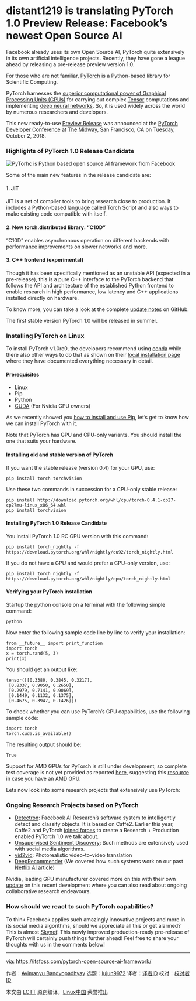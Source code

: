 distant1219 is translating
PyTorch 1.0 Preview Release: Facebook’s newest Open Source AI
======
Facebook already uses its own Open Source AI, PyTorch quite extensively in its own artificial intelligence projects. Recently, they have gone a league ahead by releasing a pre-release preview version 1.0.

For those who are not familiar, [PyTorch][1] is a Python-based library for Scientific Computing.

PyTorch harnesses the [superior computational power of Graphical Processing Units (GPUs)][2] for carrying out complex [Tensor][3] computations and implementing [deep neural networks][4]. So, it is used widely across the world by numerous researchers and developers.

This new ready-to-use [Preview Release][5] was announced at the [PyTorch Developer Conference][6] at [The Midway][7], San Francisco, CA on Tuesday, October 2, 2018.

### Highlights of PyTorch 1.0 Release Candidate

![PyTorhc is Python based open source AI framework from Facebook][8]

Some of the main new features in the release candidate are:

#### 1\. JIT

JIT is a set of compiler tools to bring research close to production. It includes a Python-based language called Torch Script and also ways to make existing code compatible with itself.

#### 2\. New torch.distributed library: “C10D”

“C10D” enables asynchronous operation on different backends with performance improvements on slower networks and more.

#### 3\. C++ frontend (experimental)

Though it has been specifically mentioned as an unstable API (expected in a pre-release), this is a pure C++ interface to the PyTorch backend that follows the API and architecture of the established Python frontend to enable research in high performance, low latency and C++ applications installed directly on hardware.

To know more, you can take a look at the complete [update notes][9] on GitHub.

The first stable version PyTorch 1.0 will be released in summer.

### Installing PyTorch on Linux

To install PyTorch v1.0rc0, the developers recommend using [conda][10] while there also other ways to do that as shown on their [local installation page][11] where they have documented everything necessary in detail.

#### Prerequisites

  * Linux
  * Pip
  * Python
  * [CUDA][12] (For Nvidia GPU owners)



As we recently showed you [how to install and use Pip][13], let’s get to know how we can install PyTorch with it.

Note that PyTorch has GPU and CPU-only variants. You should install the one that suits your hardware.

#### Installing old and stable version of PyTorch

If you want the stable release (version 0.4) for your GPU, use:

```
pip install torch torchvision

```

Use these two commands in succession for a CPU-only stable release:

```
pip install http://download.pytorch.org/whl/cpu/torch-0.4.1-cp27-cp27mu-linux_x86_64.whl
pip install torchvision

```

#### Installing PyTorch 1.0 Release Candidate

You install PyTorch 1.0 RC GPU version with this command:

```
pip install torch_nightly -f https://download.pytorch.org/whl/nightly/cu92/torch_nightly.html

```

If you do not have a GPU and would prefer a CPU-only version, use:

```
pip install torch_nightly -f https://download.pytorch.org/whl/nightly/cpu/torch_nightly.html

```

#### Verifying your PyTorch installation

Startup the python console on a terminal with the following simple command:

```
python

```

Now enter the following sample code line by line to verify your installation:

```
from __future__ import print_function
import torch
x = torch.rand(5, 3)
print(x)

```

You should get an output like:

```
tensor([[0.3380, 0.3845, 0.3217],
 [0.8337, 0.9050, 0.2650],
 [0.2979, 0.7141, 0.9069],
 [0.1449, 0.1132, 0.1375],
 [0.4675, 0.3947, 0.1426]])

```

To check whether you can use PyTorch’s GPU capabilities, use the following sample code:

```
import torch
torch.cuda.is_available()

```

The resulting output should be:

```
True

```

Support for AMD GPUs for PyTorch is still under development, so complete test coverage is not yet provided as reported [here][14], suggesting this [resource][15] in case you have an AMD GPU.

Lets now look into some research projects that extensively use PyTorch:

### Ongoing Research Projects based on PyTorch

  * [Detectron][16]: Facebook AI Research’s software system to intelligently detect and classify objects. It is based on Caffe2. Earlier this year, Caffe2 and PyTorch [joined forces][17] to create a Research + Production enabled PyTorch 1.0 we talk about.
  * [Unsupervised Sentiment Discovery][18]: Such methods are extensively used with social media algorithms.
  * [vid2vid][19]: Photorealistic video-to-video translation
  * [DeepRecommender][20] (We covered how such systems work on our past [Netflix AI article][21])



Nvidia, leading GPU manufacturer covered more on this with their own [update][22] on this recent development where you can also read about ongoing collaborative research endeavours.

### How should we react to such PyTorch capabilities?

To think Facebook applies such amazingly innovative projects and more in its social media algorithms, should we appreciate all this or get alarmed? This is almost [Skynet][23]! This newly improved production-ready pre-release of PyTorch will certainly push things further ahead! Feel free to share your thoughts with us in the comments below!

--------------------------------------------------------------------------------

via: https://itsfoss.com/pytorch-open-source-ai-framework/

作者：[Avimanyu Bandyopadhyay][a]
选题：[lujun9972](https://github.com/lujun9972)
译者：[译者ID](https://github.com/译者ID)
校对：[校对者ID](https://github.com/校对者ID)

本文由 [LCTT](https://github.com/LCTT/TranslateProject) 原创编译，[Linux中国](https://linux.cn/) 荣誉推出

[a]: https://itsfoss.com/author/avimanyu/
[1]: https://pytorch.org/
[2]: https://en.wikipedia.org/wiki/General-purpose_computing_on_graphics_processing_units
[3]: https://en.wikipedia.org/wiki/Tensor
[4]: https://www.techopedia.com/definition/32902/deep-neural-network
[5]: https://code.fb.com/ai-research/facebook-accelerates-ai-development-with-new-partners-and-production-capabilities-for-pytorch-1-0
[6]: https://pytorch.fbreg.com/
[7]: https://www.themidwaysf.com/
[8]: https://4bds6hergc-flywheel.netdna-ssl.com/wp-content/uploads/2018/10/pytorch.jpeg
[9]: https://github.com/pytorch/pytorch/releases/tag/v1.0rc0
[10]: https://conda.io/
[11]: https://pytorch.org/get-started/locally/
[12]: https://www.pugetsystems.com/labs/hpc/How-to-install-CUDA-9-2-on-Ubuntu-18-04-1184/
[13]: https://itsfoss.com/install-pip-ubuntu/
[14]: https://github.com/pytorch/pytorch/issues/10657#issuecomment-415067478
[15]: https://rocm.github.io/install.html#installing-from-amd-rocm-repositories
[16]: https://github.com/facebookresearch/Detectron
[17]: https://caffe2.ai/blog/2018/05/02/Caffe2_PyTorch_1_0.html
[18]: https://github.com/NVIDIA/sentiment-discovery
[19]: https://github.com/NVIDIA/vid2vid
[20]: https://github.com/NVIDIA/DeepRecommender/
[21]: https://itsfoss.com/netflix-open-source-ai/
[22]: https://news.developer.nvidia.com/pytorch-1-0-accelerated-on-nvidia-gpus/
[23]: https://en.wikipedia.org/wiki/Skynet_(Terminator)
